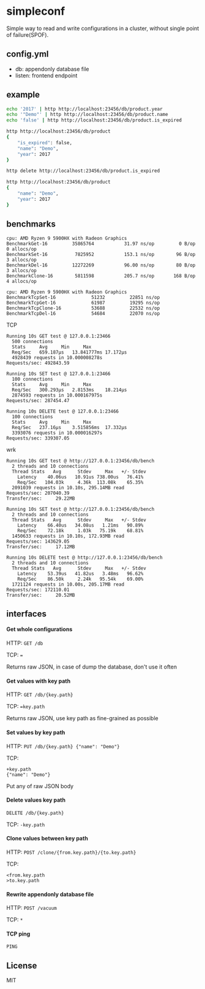 # simpleconf

Simple way to read and write configurations in a cluster, without single point of failure(SPOF).

## config.yml

- db: appendonly database file
- listen: frontend endpoint

## example

```bash
echo '2017' | http http://localhost:23456/db/product.year
echo '"Demo"' | http http://localhost:23456/db/product.name
echo 'false' | http http://localhost:23456/db/product.is_expired

http http://localhost:23456/db/product
{
    "is_expired": false, 
    "name": "Demo", 
    "year": 2017
}

http delete http://localhost:23456/db/product.is_expired

http http://localhost:23456/db/product
{
    "name": "Demo", 
    "year": 2017
}
```

## benchmarks

```
cpu: AMD Ryzen 9 5900HX with Radeon Graphics
BenchmarkGet-16      	35865764	       31.97 ns/op	       0 B/op	       0 allocs/op
BenchmarkSet-16      	 7825952	       153.1 ns/op	      96 B/op	       3 allocs/op
BenchmarkDel-16      	12272269	       96.00 ns/op	      80 B/op	       3 allocs/op
BenchmarkClone-16    	 5811598	       205.7 ns/op	     168 B/op	       4 allocs/op

cpu: AMD Ryzen 9 5900HX with Radeon Graphics
BenchmarkTcpSet-16      	   51232	     22851 ns/op
BenchmarkTcpGet-16      	   61987	     19295 ns/op
BenchmarkTcpClone-16    	   53688	     22532 ns/op
BenchmarkTcpDel-16      	   54684	     22070 ns/op
```

TCP

```
Running 10s GET test @ 127.0.0.1:23466
  500 connections
  Stats		Avg		Min		Max
  Req/Sec	659.187µs	13.841777ms	17.172µs
  4928439 requests in 10.000008278s
Requests/sec: 492843.59

Running 10s SET test @ 127.0.0.1:23466
  100 connections
  Stats		Avg		Min		Max
  Req/Sec	300.293µs	2.8153ms	18.214µs
  2874593 requests in 10.000167975s
Requests/sec: 287454.47

Running 10s DELETE test @ 127.0.0.1:23466
  100 connections
  Stats		Avg		Min		Max
  Req/Sec	237.16µs	3.515856ms	17.332µs
  3393076 requests in 10.000016297s
Requests/sec: 339307.05
```

wrk

```
Running 10s GET test @ http://127.0.0.1:23456/db/bench
  2 threads and 10 connections
  Thread Stats   Avg      Stdev     Max   +/- Stdev
    Latency    40.06us   10.91us 738.00us   76.41%
    Req/Sec   104.03k     4.36k  113.08k    65.35%
  2091039 requests in 10.10s, 295.14MB read
Requests/sec: 207040.39
Transfer/sec:     29.22MB

Running 10s SET test @ http://127.0.0.1:23456/db/bench
  2 threads and 10 connections
  Thread Stats   Avg      Stdev     Max   +/- Stdev
    Latency    66.40us   34.08us   1.21ms   90.89%
    Req/Sec    72.18k     1.03k   75.19k    68.81%
  1450633 requests in 10.10s, 172.93MB read
Requests/sec: 143629.05
Transfer/sec:     17.12MB

Running 10s DELETE test @ http://127.0.0.1:23456/db/bench
  2 threads and 10 connections
  Thread Stats   Avg      Stdev     Max   +/- Stdev
    Latency    53.39us   41.82us   3.48ms   96.62%
    Req/Sec    86.50k     2.24k   95.54k    69.00%
  1721124 requests in 10.00s, 205.17MB read
Requests/sec: 172110.01
Transfer/sec:     20.52MB
```

## interfaces

#### Get whole configurations

HTTP:
`GET /db`

TCP:
`=`

Returns raw JSON, in case of dump the database, don't use it often

#### Get values with key path

HTTP:
`GET /db/{key.path}`

TCP:
`=key.path`

Returns raw JSON, use key path as fine-grained as possible

#### Set values by key path

HTTP:
`PUT /db/{key.path} {"name": "Demo"}`

TCP:
```
+key.path
{"name": "Demo"}
```

Put any of raw JSON body

#### Delete values key path

`DELETE /db/{key.path}`

TCP:
`-key.path`

#### Clone values between key path

HTTP:
`POST /clone/{from.key.path}/{to.key.path}`

TCP:
```
<from.key.path
>to.key.path
```

#### Rewrite appendonly database file

HTTP:
`POST /vacuum`

TCP:
`*`

#### TCP ping

`PING`

## License 

MIT
